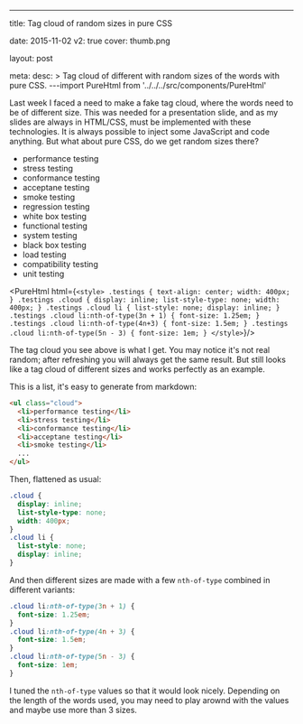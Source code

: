 ---

title: Tag cloud of random sizes in pure CSS

date: 2015-11-02
v2: true
cover: thumb.png

layout: post

meta:
desc: >
Tag cloud of different with random sizes of the words with pure CSS.
---import PureHtml from '../../../src/components/PureHtml'

<div data-excerpt>

Last week I faced a need to make a fake tag cloud, where the words need to be of different size. This was needed for
a presentation slide, and as my slides are always in HTML/CSS, must be implemented with these technologies. It is always
possible to inject some JavaScript and code anything. But what about pure CSS, do we get random sizes there?

</div>

<div class="testings" markdown="1">

<ul class="cloud">
<li>performance testing</li>
<li>stress testing</li>
<li>conformance testing</li>
<li>acceptane testing</li>
<li>smoke testing</li>
<li>regression testing</li>
<li>white box testing</li>
<li>functional testing</li>
<li>system testing</li>
<li>black box testing</li>
<li>load testing</li>
<li>compatibility testing</li>
<li>unit testing</li>
</ul>

</div>

<PureHtml html={`<style> .testings { text-align: center; width: 400px; } .testings .cloud { display: inline; list-style-type: none; width: 400px; } .testings .cloud li { list-style: none; display: inline; } .testings .cloud li:nth-of-type(3n + 1) { font-size: 1.25em; } .testings .cloud li:nth-of-type(4n+3) { font-size: 1.5em; } .testings .cloud li:nth-of-type(5n - 3) { font-size: 1em; } </style>`}/>

The tag cloud you see above is what I get. You may notice it's not real random; after refreshing you will always get the
same result. But still looks like a tag cloud of different sizes and works perfectly as an example.

This is a list, it's easy to generate from markdown:

```html
<ul class="cloud">
  <li>performance testing</li>
  <li>stress testing</li>
  <li>conformance testing</li>
  <li>acceptane testing</li>
  <li>smoke testing</li>
  ...
</ul>
```

Then, flattened as usual:

```css
.cloud {
  display: inline;
  list-style-type: none;
  width: 400px;
}
.cloud li {
  list-style: none;
  display: inline;
}
```

And then different sizes are made with a few `nth-of-type` combined in different variants:

```css
.cloud li:nth-of-type(3n + 1) {
  font-size: 1.25em;
}
.cloud li:nth-of-type(4n + 3) {
  font-size: 1.5em;
}
.cloud li:nth-of-type(5n - 3) {
  font-size: 1em;
}
```

I tuned the `nth-of-type` values so that it would look nicely. Depending on the length of the words used, you may need
to play arownd with the values and maybe use more than 3 sizes.
